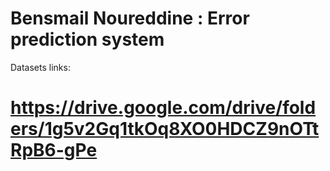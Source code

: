 # Bensmail Noureddine : Error prediction system

Datasets links:
# https://drive.google.com/drive/folders/1g5v2Gq1tkOq8XO0HDCZ9nOTtRpB6-gPe
